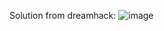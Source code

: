 Solution from dreamhack:
![image](https://github.com/user-attachments/assets/a03353c6-79ba-4ed4-bee4-85f57571c464)
